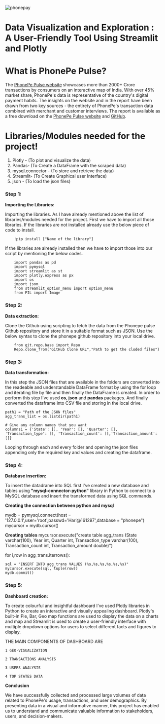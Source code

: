 ![phonepay](https://github.com/Kaviraj1234/phonepay/assets/150114480/38c5a8a6-ccf2-4640-8775-c25da1877e29)


# Data Visualization and Exploration : A User-Friendly Tool Using Streamlit and Plotly

# What is PhonePe Pulse?
  The [PhonePe Pulse website](https://www.phonepe.com/pulse/explore/transaction/2022/4/) showcases more than 2000+ Crore transactions by consumers on an interactive map of India. With over 45% market share, PhonePe's data is representative of the country's digital payment habits.
The insights on the website and in the report have been drawn from two key sources - the entirety of PhonePe's transaction data combined with merchant and customer interviews. The report is available as a free download on the [PhonePe Pulse website](https://www.phonepe.com/pulse/explore/transaction/2022/4/) and [GitHub](https://github.com/PhonePe/pulse).

# Libraries/Modules needed for the project!

 1. Plotly - (To plot and visualize the data)
 2. Pandas- (To Create a DataFrame with the scraped data)
 3. mysql.connector - (To store and retrieve the data)
 4. Streamlit- (To Create Graphical user Interface)
 5. json - (To load the json files)

### Step 1:
 
 **Importing the Libraries:**
 
   Importing the libraries. As I have already mentioned above the list of libraries/modules needed for the project. First we have to import all those libraries. If the libraries are not installed already use the below piece of code to install.

        !pip install ["Name of the library"]
    
   If the libraries are already installed then we have to import those into our script by mentioning the below codes.

        import pandas as pd
        import pymysql
        import streamlit as st
        import plotly.express as px
        import os
        import json
        from streamlit_option_menu import option_menu
        from PIL import Image
        
 ### Step 2:
 
 **Data extraction:** 

   Clone the Github using scripting to fetch the data from the Phonepe pulse Github repository and store it in a suitable format such as JSON. Use the below syntax to clone the phonepe github repository into your local drive.
    
        from git.repo.base import Repo
        Repo.clone_from("GitHub Clone URL","Path to get the cloded files")
      
 ### Step 3:
 
 **Data transformation:**
 
   In this step the JSON files that are available in the folders are converted into the readeable and understandable DataFrame format by using the for loop and iterating file by file and then finally the DataFrame is created. In order to perform this step I've used **os**, **json** and **pandas** packages. And finally converted the dataframe into CSV file and storing in the local drive.

    path1 = "Path of the JSON files"
    agg_trans_list = os.listdir(path1)

    # Give any column names that you want
    columns1 = {'State': [], 'Year': [], 'Quarter': [], 'Transaction_type': [], 'Transaction_count': [],'Transaction_amount': []}
    
    
Looping through each and every folder and opening the json files appending only the required key and values and creating the dataframe.

 ### Step 4:
 
 **Database insertion:**
 
   To insert the datadrame into SQL first I've created a new database and tables using **"mysql-connector-python"** library in Python to connect to a MySQL database and insert the transformed data using SQL commands.
   
   **Creating the connection between python and mysql**
   
mydb = pymysql.connect(host = '127.0.0.1',user='root',passwd='Hari@161297',database = "phonepe")
mycursor = mydb.cursor()

**Creating tables**
mycursor.execute("create table agg_trans (State varchar(100), Year int, Quarter int, Transaction_type varchar(100), Transaction_count int, Transaction_amount double)")

for i,row in agg_trans.iterrows(): 

    sql = "INSERT INTO agg_trans VALUES (%s,%s,%s,%s,%s,%s)"
    mycursor.execute(sql, tuple(row))
    mydb.commit()

 ### Step 5:
 
 **Dashboard creation:**
 
   To create colourful and insightful dashboard I've used Plotly libraries in Python to create an interactive and visually appealing dashboard. Plotly's built-in Pie, Bar, Geo map functions are used to display the data on a charts and map and Streamlit is used to create a user-friendly interface with multiple dropdown options for users to select different facts and figures to display.


THE MAIN COMPONENTS OF DASHBOARD ARE

    1 GEO-VISUALIZATION
    
    2 TRANSACTIONS ANALYSIS
    
    3 USERS ANALYSIS
    
    4 TOP STATES DATA

**Conclusion**

We have successfully collected and processed large volumes of data related to PhonePe's usage, transactions, and user demographics. By presenting data in a visual and informative manner, this project has enabled us to understand and communicate valuable information to stakeholders, users, and decision-makers.
    
